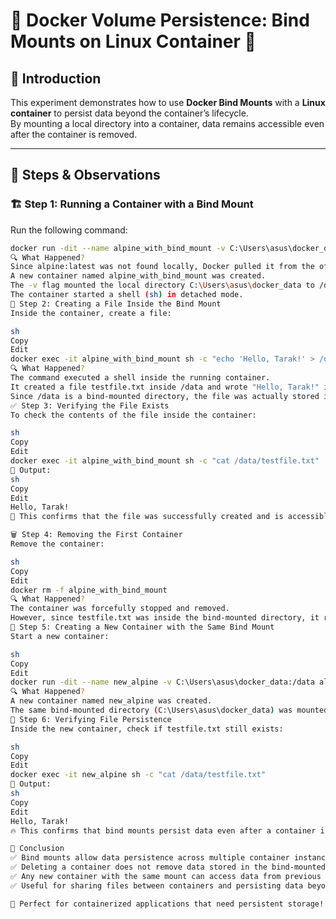 # 🚀 Docker Volume Persistence: Bind Mounts on Linux Container 🐳  

## 📌 Introduction  
This experiment demonstrates how to use **Docker Bind Mounts** with a **Linux container** to persist data beyond the container’s lifecycle.  
By mounting a local directory into a container, data remains accessible even after the container is removed.  

---

## 🔧 Steps & Observations  

### 🏗 Step 1: Running a Container with a Bind Mount  
Run the following command:  

```sh
docker run -dit --name alpine_with_bind_mount -v C:\Users\asus\docker_data:/data alpine:latest sh
🔍 What Happened?
Since alpine:latest was not found locally, Docker pulled it from the official repository.
A new container named alpine_with_bind_mount was created.
The -v flag mounted the local directory C:\Users\asus\docker_data to /data inside the container.
The container started a shell (sh) in detached mode.
📄 Step 2: Creating a File Inside the Bind Mount
Inside the container, create a file:

sh
Copy
Edit
docker exec -it alpine_with_bind_mount sh -c "echo 'Hello, Tarak!' > /data/testfile.txt"
🔍 What Happened?
The command executed a shell inside the running container.
It created a file testfile.txt inside /data and wrote "Hello, Tarak!" into it.
Since /data is a bind-mounted directory, the file was actually stored in C:\Users\asus\docker_data on the host system.
✅ Step 3: Verifying the File Exists
To check the contents of the file inside the container:

sh
Copy
Edit
docker exec -it alpine_with_bind_mount sh -c "cat /data/testfile.txt"
📌 Output:
sh
Copy
Edit
Hello, Tarak!
🎉 This confirms that the file was successfully created and is accessible inside the container.

🗑 Step 4: Removing the First Container
Remove the container:

sh
Copy
Edit
docker rm -f alpine_with_bind_mount
🔍 What Happened?
The container was forcefully stopped and removed.
However, since testfile.txt was inside the bind-mounted directory, it remained on the host system. 🏠
🔄 Step 5: Creating a New Container with the Same Bind Mount
Start a new container:

sh
Copy
Edit
docker run -dit --name new_alpine -v C:\Users\asus\docker_data:/data alpine sh
🔍 What Happened?
A new container named new_alpine was created.
The same bind-mounted directory (C:\Users\asus\docker_data) was mounted to /data.
🔎 Step 6: Verifying File Persistence
Inside the new container, check if testfile.txt still exists:

sh
Copy
Edit
docker exec -it new_alpine sh -c "cat /data/testfile.txt"
📌 Output:
sh
Copy
Edit
Hello, Tarak!
🔥 This confirms that bind mounts persist data even after a container is removed!

🎯 Conclusion
✅ Bind mounts allow data persistence across multiple container instances.
✅ Deleting a container does not remove data stored in the bind-mounted directory.
✅ Any new container with the same mount can access data from previous containers.
✅ Useful for sharing files between containers and persisting data beyond the container’s lifecycle.

📂 Perfect for containerized applications that need persistent storage! 🚀
